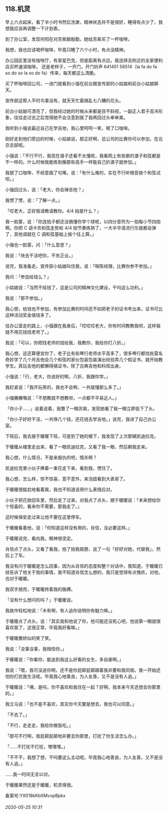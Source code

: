 ## 118.机灵
早上六点起床，看了半小时书然后洗漱，精神状态并不是很好，睡得有点少了，我想我应该再调整一下计划表。


到了办公室，发现何阳在对苏紫献殷勤，她给苏紫买了一杯咖啡。


我想，我也应该喝杯咖啡，毕竟只睡了六个小时，有点没精神。


办公园区里没有咖啡厅，有家星巴克，但是距离有点远，我选择去附近的全家便利店买杯速溶咖啡。 还是老样子，一开门，开门铃声 641451 56514（la fa do fa so do so la so do fa）传来，每天都这么清脆。


买了杯咖啡回公司，一进门就看到小强在前台跟宣传部的小姑娘和前台小姑娘聊天。


宣传部这帮人平时鸟事没有，就天天忙着搞乱七八糟的花头。


前台小姑娘可漂亮了，但我经过她的时候从来都是目不斜视，一副正人君子高冷形象，往往走过去之后觉得她不会注意到我了我再回过头审审美。


我听到小强说最近自己在学吉他，我心里呵呵一笑，喝了口咖啡。


刚好走到他们旁边的时候，小姑娘说，那正好啊，总公司的比赛你可以参加，在北京总部呢。


小强说：「不行不行，我现在谱子还看不太懂呢，我看网上有些歌的谱子和弦都是不一样的。什么时候我能练到像那些高手一样能自己扒谱子就参加。」


我抿了口咖啡，不经意插了句嘴，说：「有什么难的，实在不行听根音挨个和弦试呗。」


小强回过头，说：「老大，你会弹吉他？」


我愣了愣，说：「了解一点。」


「哎老大，正好我请教请教你。4/4 拍是什么？」


我一脸蒙，说：「你连拍子都还没搞懂你学个球呢，以四分音符为一拍每小节四拍啊。你把 C 调卡农和弦走势和 4/4 拍节奏练熟了，一大半华语流行乐就都会弹了，其他调就在 C 调和弦基础上挨个往上算。」


小强也一脸蒙，问：「什么意思？」


我说：「快去干活吧你，不务正业。」


说完，我准备走。宣传部小姑娘叫住我，说：「唉陈经理，比赛你参不参加。」


我问：「参加给钱么？」


小姑娘说：「当然不给钱了，这是公司的精神文化建设，干吗这么功利。」


我说：「那不参加。」


我心想，给钱也不参加，有参加比赛的时间还不如把老子的证书考出来，证书可比这种活动奖金值钱多了。


往办公室走的路上，小强跟在我身后，「哎哎哎老大，你有时间教教我呗，这样我就不用花钱找老师了。」


我说：「可以，你把找老师的钱给我，我教你，我给你打八折。」


我心想，这还算便宜你了，老子比有些琴行老师水平高多了，很多琴行都找些莫名奇妙学了几个月吉他会几个和弦的家伙包装包装演出经验弄几个假证书，就开始教学生。真玩吉他的都懒得搞证书，除了古典吉他和科班出身。


小强说：「行，老大，你说好的啊，八折，我跟你学。」


我赶紧说：「我开玩笑的，我也不会啊，一共就懂那么多了。」


小强撇撇嘴说：「不想教就不想教呗，一点都不平易近人。」


「你小子……」说着说着，我瞥了一眼苏紫，发现她看了我一眼立即低下了头。


「你小子好好干活，一共挣几个钱，还花钱去学吉他。」说完，我进了自己办公室。


下班后，我去接于暖暖下班，可是到了她的楼下，我发现了上次那辆凯迪拉克。


于暖暖从楼里走出来，看了一眼凯迪拉克，又看了我一眼，然后朝我走来。


我心想，什么情况，不是来报仇的吧，情杀啊？


凯迪拉克里小伙子捧着一束花走下来，看到我，愣住了。


我心想，怎么样，惊不惊喜，意不意外，来泡妞看到大表哥了。


于暖暖很尴尬地看着我，我也不知道该用什么表情应对。


小伙子把花放回车里，然后走了过来，对我点了点头，跟于暖暖说：「本来想给你个惊喜的，看来你不需要，那我走了。」


这时候保安走过来让他不要在这里停车。


于暖暖看着他，说：「你知道这样没有用的，肖信，没必要这样。」


于暖暖说完，看向我，眼神很坚定。


肖信点了点头，又看了看我，拍了拍我肩膀，说了一句「好好对她，代替我」，然后上了车。


我没有问于暖暖是怎么回事，因为从肖信的态度和整个对话中，我知道，于暖暖已经告诉了他关于我的事情，我不知道肖信怎么想的，我只是觉得有点愧疚，对他，也对于暖暖。


我双手揣兜，于暖暖挎着我的胳膊。


「没有什么想问的吗？」于暖暖说。


我故作轻松地说：「木有啊，有人追你说明你有魅力嘛。」


于暖暖点了点头，说：「其实我和他说了你，他可能还没死心吧，他说第一眼就很喜欢我了，这很正常，毕竟我好看嘛。」


于暖暖撒娇似的笑了笑。


我说：「没事没事，我相信你。」


于暖暖说：「你看你，能追到我这么好看的女生，多自豪啊。」


我说：「喂，我可没追你啊，还不是你屁颠屁颠跟着我非要和我同居。我一开始还怕你打扰我生活呢。毕竟我心地善良，为人友善，又不是没有人追。」


于暖暖说：「噢，是吗，你不喜欢和我住在一起？好啊，我本来今天还想去你那里的。」


我立马说：「也不是不喜欢，其实你今天要是想去，我也可以同意。」


「不去了。」


「不行，走走走，我给你做饭吃。」


「那可不行啊，我屁颠屁颠地非要去你那里，打扰了你生活怎么办。」


「……不打扰不打扰，嘿嘿嘿。」


「不不不，我想了想，干吗要这么主动呢。毕竟我心地善良，为人友善，又不是没有人追。」


……我一时间无言以对。


于暖暖果然还是于暖暖，机灵得很。


备案号:YX018kKbXMvvpBpkx


###### 2020-05-25 10:31
